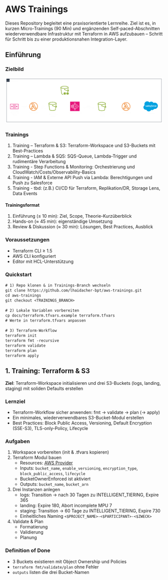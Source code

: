 # AWS Trainings

Dieses Repository begleitet eine praxisorientierte Lernreihe. Ziel ist es, in kurzen Micro-Trainings (90 Min) und
ergänzenden Self-paced-Abschnitten wiederverwendbare Infrastruktur mit Terraform in AWS aufzubauen – Schritt für Schritt
bis zu einer produktionsnahen Integration-Layer.

## Einführung

### Zielbild

![Zielbild: Integration Layer](docs/target-architecture.png)

### Trainings

1. Training – Terraform & S3: Terraform-Workspace und S3-Buckets mit Best-Practices
2. Training – Lambda & SQS: SQS-Queue, Lambda-Trigger und rudimentäre Verarbeitung
3. Training - Step Functions & Monitoring: Orchestrierung und CloudWatch/Costs/Observability-Basics
4. Training - IAM & Externe API Push via Lambda: Berechtigungen und Push zu Salesforce
5. Training - tbd: (z.B.) CI/CD für Terraform, Replikation/DR, Storage Lens, Data Events

#### Trainingsformat

1. Einführung (≤ 10 min): Ziel, Scope, Theorie-Kurzüberblick
2. Hands-on (≈ 45 min): eigenständige Umsetzung
3. Review & Diskussion (≈ 30 min): Lösungen, Best Practices, Ausblick

### Voraussetzungen

- Terraform CLI ≥ 1.5
- AWS CLI konfiguriert
- Editor mit HCL-Unterstützung

### Quickstart

```shell
# 1) Repo klonen & in Trainings-Branch wechseln
git clone https://github.com/lhaidacher-bpt/aws-trainings.git
cd aws-trainings
git checkout <TRAININGS_BRANCH>

# 2) Lokale Variablen vorbereiten
cp docs/terraform.tfvars.example terraform.tfvars 
# Werte in terraform.tfvars anpassen

# 3) Terraform-Workflow
terraform init
terraform fmt -recursive
terraform validate
terraform plan
terraform apply
```

## 1. Training: Terraform & S3

**Ziel**: Terraform-Workspace initialisieren und drei S3-Buckets (logs, landing, staging) mit soliden Defaults erstellen

### Lernziel

- Terraform-Workflow sicher anwenden: fmt → validate → plan (→ apply)
- Ein minimales, wiederverwendbares S3-Bucket-Modul erstellen
- Best Practices: Block Public Access, Versioning, Default Encryption (SSE-S3), TLS-only-Policy, Lifecycle

### Aufgaben

1. Workspace vorbereiten (init & .tfvars kopieren)
2. Terraform Modul bauen
    - Resources: [AWS Provider](https://registry.terraform.io/providers/hashicorp/aws/latest/docs)
    - Inputs: `bucket_name`, `enable_versioning`, `encryption_type`, `block_public_access`, `lifecycle`
    - BucketOwnerEnforced ist aktiviert
    - Outputs: `bucket_name`, `bucket_arn`
3. Drei Instanzen anlegen
    - logs: Transition → nach 30 Tagen zu INTELLIGENT_TIERING, Expire 365
    - landing: Expire 180, Abort incomplete MPU 7
    - staging: Transition → 60 Tage zu INTELLIGENT_TIERING, Expire 730
    - Einheitliches Naming `<$PROJECT_NAME>-<$PARTICIPANT>-<$ZWECK>`
4. Validate & Plan
    - Formatierung
    - Validierung
    - Planung

### Definition of Done

- 3 Buckets existieren mit Object Ownership und Policies
- `terraform fmt/validate/plan` ohne Fehler
- `outputs` listen die drei Bucket-Namen
